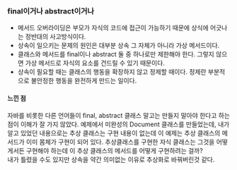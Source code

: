 ### final이거나 abstract이거나
* 메서드 오버라이딩은 부모가 자식의 코드에 접근이 가능하기 때문에 상식에 어긋나는 정반대의 사고방식이다. 
* 상속이 일으키는 문제의 원인은 대부분 상속 그 자체가 아니라 가상 메서드이다. 
* 클래스와 메서드를 final이나 abstract 둘 중 하나로만 제한해야 한다. 그렇지 않으면 가상 메서드로 자식의 요소를 건드릴 수 있기 때문이다. 
* 상속이 필요할 때는 클래스의 행동을 확장하지 않고 정제할 때이다. 정제란 부분적으로 불안정한 행동을 완전하게 만드는 일이다. 


#### 느낀 점 
자바를 비롯한 다른 언어들이 final, abstract 클래스 말고는 만들지 말아야 한다고 하는 점이 이해가 잘 가지 않았다. 
예제에서 미완성의 Document 클래스를 만들었는데, 내가 알고 있었던 내용으로는 추상 클래스는 구현 내용이 없는데 이 예제는 추상 클래스의 메서드가 이미 몸체가 구현이 되어 있다. 
추상클래스를 구현한 자식 클래스는 그것을 어떻게서든 구현해야 하는데 이 추상 클래스의 메서드를 어떻게 구현하려는 걸까?  
내가 틀렸을 수도 있지만 상속을 약간 의미없는 이유로 추상화로 바꿔버린것 같다. 
